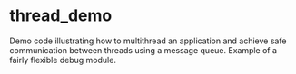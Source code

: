 # thread_demo
Demo code illustrating how to multithread an application and achieve safe communication between threads using a message queue.  Example of a fairly flexible debug module.
